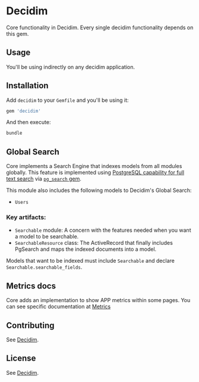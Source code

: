 # Decidim

Core functionality in Decidim. Every single decidim functionality depends on this gem.

## Usage

You'll be using indirectly on any decidim application.

## Installation

Add `decidim` to your `Gemfile` and you'll be using it:

```ruby
gem 'decidim'
```

And then execute:

```bash
bundle
```

## Global Search

Core implements a Search Engine that indexes models from all modules globally.
This feature is implemented using [PostgreSQL capability for full text search](https://www.postgresql.org/docs/current/static/textsearch.html) via [`pg_search` gem](https://github.com/Casecommons/pg_search).

This module also includes the following models to Decidim's Global Search:

- `Users`

### Key artifacts:

- `Searchable` module: A concern with the features needed when you want a model to be searchable.
- `SearchableResource` class: The ActiveRecord that finally includes PgSearch and maps the indexed documents into a model.

Models that want to be indexed must include `Searchable` and declare `Searchable.searchable_fields`.

## Metrics docs

Core adds an implementation to show APP metrics within some pages. You can see specific documentation at [Metrics](https://github.com/decidim/decidim/tree/master/docs/advanced/metrics.md)

## Contributing

See [Decidim](https://github.com/decidim/decidim).

## License

See [Decidim](https://github.com/decidim/decidim).
